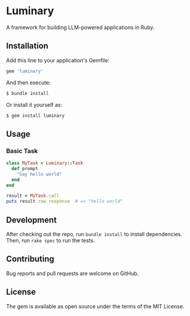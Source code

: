 # Luminary

A framework for building LLM-powered applications in Ruby.

## Installation

Add this line to your application's Gemfile:

```ruby
gem 'luminary'
```

And then execute:
```bash
$ bundle install
```

Or install it yourself as:
```bash
$ gem install luminary
```

## Usage

### Basic Task

```ruby
class MyTask < Luminary::Task
  def prompt
    "Say hello world"
  end
end

result = MyTask.call
puts result.raw_response  # => "hello world"
```

## Development

After checking out the repo, run `bundle install` to install dependencies. Then, run `rake spec` to run the tests.

## Contributing

Bug reports and pull requests are welcome on GitHub.

## License

The gem is available as open source under the terms of the MIT License. 